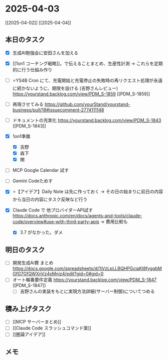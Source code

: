 # 2025-04-03

[[2025-04-02]] [[2025-04-04]]

## 本日のタスク

- [x] 生成AI勉強会に安田さんを加える
- [x] [[1on1 コーチング戦略]]。で伝えることまとめ、生産性計測 -> これらを定期的に行う仕組み作り

- [ ] ⭐️YS4B Cron にて、充電開始と充電停止の失敗時の再リクエスト処理が永遠に続かないように、期限を設ける (吉野さんレビュー) https://yourstand.backlog.com/view/PDM_S-1859 [[PDM_S-1859]]
- [ ] 再現させてみる https://github.com/yourStand/yourstand-business/pull/18#issuecomment-2774111148

- [ ] ドキュメントの充実化 https://yourstand.backlog.com/view/PDM_S-1843 [[PDM_S-1843]]

- [x] 1on1準備
	- [x] 吉野
	- [x] 森下
	- [x] 関

- [ ] MCP Google Calendar 試す
- [ ] Gemini Codeためす
- [x] ⭐️【アイデア】Daily Note は先に作っておく -> その日の始まりに前日の内容から当日の内容にタスク反映など行う
- [x] Claude Code で 他プロバイダーAPI試す https://docs.anthropic.com/en/docs/agents-and-tools/claude-code/overview#use-with-third-party-apis -> 費用比較も
	- [x] 3.7 がなかった。ダメ


## 明日のタスク

- [ ] 開発生成AI費 まとめ https://docs.google.com/spreadsheets/d/1iVzLpLLBQHPGciaKl8fygqbMGfG7GfQWXnVz4xMniz4/edit?gid=0#gid=0
- [ ] オート輪番要件定義 https://yourstand.backlog.com/view/PDM_S-1847 [[PDM_S-1847]]
	- [ ] 吉野さんの実装をもとに実現方法詳細(サーバー制御)についてつめる

## 積み上げタスク

- [ ] [[MCP サーバーまとめ]]
- [ ] [[Claude Code スラッシュコマンド案]]
- [ ] [[圏論アイデア]]

## メモ